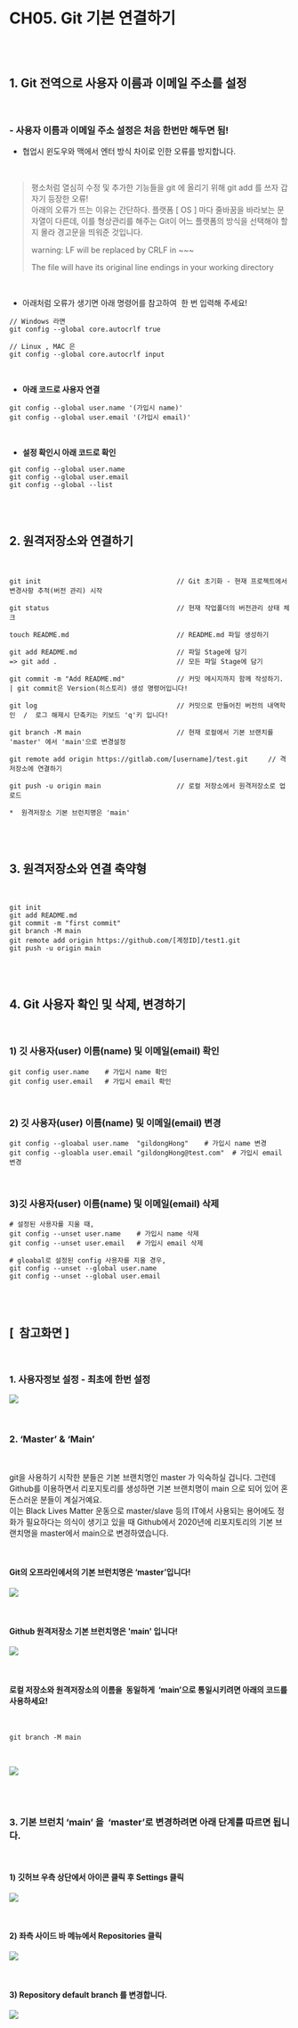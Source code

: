 
# CH05. Git 기본 연결하기

<br>
<br>

## 1. Git 전역으로 사용자 이름과 이메일 주소를 설정

<br>

### \- 사용자 이름과 이메일 주소 설정은 처음 한번만 해두면 됨! 

- 협업시 윈도우와 맥에서 엔터 방식 차이로 인한 오류를 방지합니다.

<br>

> 평소처럼 열심히 수정 및 추가한 기능들을 git 에 올리기 위해 git add 를 쓰자 갑자기 등장한 오류!  
> 아래의 오류가 뜨는 이유는 간단하다. 플랫폼 \[ OS \] 마다 줄바꿈을 바라보는 문자열이 다른데, 이를 형상관리를 해주는 Git이 어느 플랫폼의 방식을 선택해야 할 지 몰라 경고문을 띄워준 것입니다.  
>   
> 
> warning: LF will be replaced by CRLF in ~~~
> 
> The file will have its original line endings in your working directory

<br>  

- 아래처럼 오류가 생기면 아래 명령어를 참고하여  한 번 입력해 주세요!

```
// Windows 라면
git config --global core.autocrlf true

// Linux , MAC 은
git config --global core.autocrlf input
```

<br>  

- **아래 코드로 사용자 연결**
 

```
git config --global user.name '(가입시 name)'
git config --global user.email '(가입시 email)'
```

<br>  

- **설정 확인시 아래 코드로 확인**

```
git config --global user.name
git config --global user.email
git config --global --list
```

<br>
<br>

## 2. 원격저장소와 연결하기

<br>

```
git init                                  // Git 초기화 - 현재 프로젝트에서 변경사항 추적(버전 관리) 시작

git status                                // 현재 작업폴더의 버전관리 상태 체크

touch README.md                           // README.md 파일 생성하기

git add README.md                         // 파일 Stage에 담기
=> git add .                              // 모든 파일 Stage에 담기

git commit -m "Add README.md"             // 커밋 메시지까지 함께 작성하기. | git commit은 Version(히스토리) 생성 명령어입니다!

git log                                   // 커밋으로 만들어진 버전의 내역학인  /  로그 해제시 단축키는 키보드 'q'키 입니다!

git branch -M main                        // 현재 로컬에서 기본 브랜치를 'master' 에서 'main'으로 변경설정

git remote add origin https://gitlab.com/[username]/test.git     // 격저장소에 연결하기

git push -u origin main                   // 로컬 저장소에서 원격저장소로 업로드 

*  원격저장소 기본 브런치명은 'main'
```

<br>  
<br>

## 3. 원격저장소와 연결 축약형

<br>

```
git init
git add README.md
git commit -m "first commit"
git branch -M main
git remote add origin https://github.com/[계정ID]/test1.git
git push -u origin main
```

<br>
<br>  

## 4. Git 사용자 확인 및 삭제, 변경하기

<br>

### **1) 깃 사용자(user) 이름(name) 및 이메일(email) 확인**

```
git config user.name	# 가입시 name 확인
git config user.email	# 가입시 email 확인
```

<br>

### **2) 깃 사용자(user) 이름(name) 및 이메일(email) 변경**

```
git config --gloabal user.name	"gildongHong"    # 가입시 name 변경
git config --gloabla user.email	"gildongHong@test.com"	# 가입시 email 변경
```

<br>

### **3)깃 사용자(user) 이름(name) 및 이메일(email) 삭제**

```
# 설정된 사용자를 지울 때,
git config --unset user.name	# 가입시 name 삭제
git config --unset user.email	# 가입시 email 삭제

# gloabal로 설정된 config 사용자를 지울 경우,
git config --unset --global user.name
git config --unset --global user.email
```

<br>
<br>

## \[  참고화면 \]

<br>

### **1. 사용자정보 설정 - 최초에 한번 설정**

![](Files/image%2053.png)  
  
<br>

### 2. ‘Master’ & ‘Main’

<br>

git을 사용하기 시작한 분들은 기본 브랜치명인 master 가 익숙하실 겁니다. 그런데 Github를 이용하면서 리포지토리를 생성하면 기본 브랜치명이 main 으로 되어 있어 혼돈스러운 분들이 계실거예요.  
이는 Black Lives Matter 운동으로 master/slave 등의 IT에서 사용되는 용어에도 정화가 필요하다는 의식이 생기고 있을 때 Github에서 2020년에 리포지토리의 기본 브랜치명을 master에서 main으로 변경하였습니다.   
  
<br>

#### Git의 오프라인에서의 기본 브런치명은 ‘master’입니다!

![](Files/image%2054.png)  

<br>  

#### Github 원격저장소 기본 브런치명은 'main' 입니다!⁠

![](Files/image%2055.png)  

<br>  

#### ⁠⁠⁠로컬 저장소와 원격저장소의 이름을  동일하게  ‘main’으로 통일시키려면 아래의 코드를 사용하세요!

<br>

```
git branch -M main
```

<br>

![](Files/image%2056.png)  
  
<br>
<br>

### 3. 기본 브런치 ‘main’ 을  ‘master’로 변⁠경하려면 아래 단계를 따르면 됩니다.

<br>

#### 1) 깃허브 우측 상단에서 아이콘 클릭 후 Settings 클릭

![](Files/image%2057.png)  

<br>

#### 2) 좌측 사이드 바 메뉴에서 Repositories 클릭

![](Files/image%2058.png)  

<br>

#### 3) Repository default branch 를 변경합니다.

![](Files/image%2059.png)